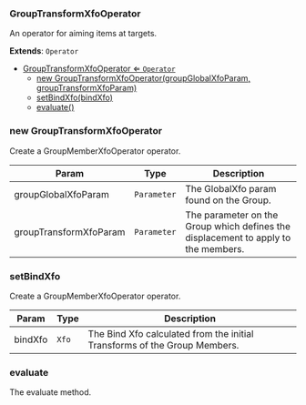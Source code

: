 <a name="GroupTransformXfoOperator"></a>

### GroupTransformXfoOperator 
An operator for aiming items at targets.


**Extends**: <code>Operator</code>  

* [GroupTransformXfoOperator ⇐ <code>Operator</code>](#GroupTransformXfoOperator)
    * [new GroupTransformXfoOperator(groupGlobalXfoParam, groupTransformXfoParam)](#new-GroupTransformXfoOperator)
    * [setBindXfo(bindXfo)](#setBindXfo)
    * [evaluate()](#evaluate)

<a name="new_GroupTransformXfoOperator_new"></a>

### new GroupTransformXfoOperator
Create a GroupMemberXfoOperator operator.


| Param | Type | Description |
| --- | --- | --- |
| groupGlobalXfoParam | <code>Parameter</code> | The GlobalXfo param found on the Group. |
| groupTransformXfoParam | <code>Parameter</code> | The parameter on the Group which defines the displacement to apply to the members. |

<a name="GroupTransformXfoOperator+setBindXfo"></a>

### setBindXfo
Create a GroupMemberXfoOperator operator.



| Param | Type | Description |
| --- | --- | --- |
| bindXfo | <code>Xfo</code> | The Bind Xfo calculated from the initial Transforms of the Group Members. |

<a name="GroupTransformXfoOperator+evaluate"></a>

### evaluate
The evaluate method.


